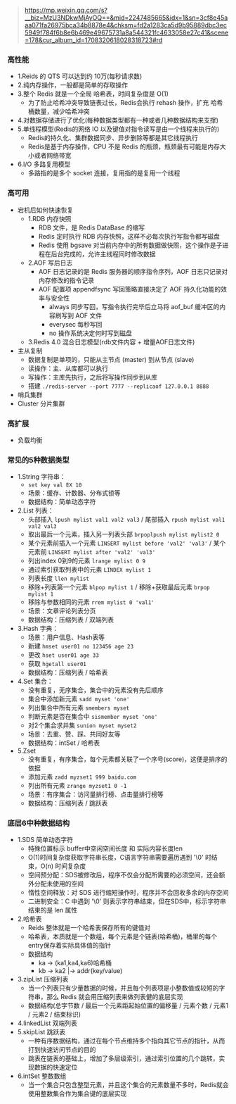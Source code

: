 > https://mp.weixin.qq.com/s?__biz=MzU3NDkwMjAyOQ==&mid=2247485665&idx=1&sn=3cf8e45aaa071fa26975bca34b8878e4&chksm=fd2a1283ca5d9b95889dbc3ec5949f784f6b8e6b469e49675731a8a544321fc4633058e27c41&scene=178&cur_album_id=1708320618028318723#rd
### 高性能
- 1.Reids 的 QTS 可以达到约 10万(每秒请求数)
- 2.纯内存操作，一般都是简单的存取操作
- 3.整个 Redis 就是一个全局 哈希表，时间复杂度是 O(1)
  - 为了防止哈希冲突导致链表过长，Redis会执行 rehash 操作，扩充 哈希桶数量，减少哈希冲突
- 4.对数据存储进行了优化(每种数据类型都有一种或者几种数据结构来支撑)
- 5.单线程模型(Redis的网络 IO 以及键值对指令读写是由一个线程来执行的)
  - Redis的持久化、集群数据同步、异步删除等都是其它线程执行
  - Redis是基于内存操作，CPU 不是 Redis 的瓶颈，瓶颈最有可能是内存大小或者网络带宽
- 6.I/O 多路复用模型
  - 多路指的是多个 socket 连接，复用指的是复用一个线程

### 高可用
- 宕机后如何快速恢复
  - 1.RDB 内存快照
    - RDB 文件，是 Redis DataBase 的缩写
    - Redis 定时执行 RDB 内存快照，这样不必每次执行写指令都写磁盘
    - Redis 使用 bgsave 对当前内存中的所有数据做快照，这个操作是子进程在后台完成的，允许主线程同时修改数据
  - 2.AOF 写后日志
    - AOF 日志记录的是 Redis 服务器的顺序指令序列，AOF 日志只记录对内存修改的指令记录
    - AOF 配置项 appendfsync 写回策略直接决定了 AOF 持久化功能的效率与安全性
      - always 同步写回，写指令执行完毕后立马将 aof_buf 缓冲区的内容刷写到 AOF 文件
      - everysec 每秒写回
      - no 操作系统决定何时写到磁盘
  - 3.Redis 4.0 混合日志模型(rdb文件内容 + 增量AOF日志文件)
- 主从复制
  - 数据复制是单项的，只能从主节点 (master) 到从节点 (slave)
  - 读操作：主、从库都可以执行
  - 写操作：主库先执行，之后将写操作同步到从库
  - 搭建 `./redis-server --port 7777 --replicaof 127.0.0.1 8888`
- 哨兵集群
- Cluster 分片集群

### 高扩展
- 负载均衡

### 常见的5种数据类型
- 1.String 字符串：
  - `set key val EX 10`
  - 场景：缓存、计数器、分布式锁等
  - 数据结构：简单动态字符
- 2.List 列表：
  - 头部插入 `lpush mylist val1 val2 val3` / 尾部插入 `rpush mylist val1 val2 val3`
  - 取出最后一个元素，插入另一列表头部 `brpoplpush mylist mylist2 0`
  - 某个元素前插入一个元素 `LINSERT mylist before 'val2' 'val3'` / 某个元素前 `LINSERT mylist after 'val2' 'val3'`
  - 列出index 0到9的元素 `lrange mylist 0 9`
  - 通过索引获取列表中的元素 `LINDEX mylist 1`
  - 列表长度 `llen mylist`
  - 移除+列表第一个元素 `blpop mylist 1` / 移除+获取最后元素 `brpop mylist 1`
  - 移除与参数相同的元素 `rrem mylist 0 'val1'`
  - 场景：文章评论列表分页
  - 数据结构：压缩列表 / 双端列表
- 3.Hash 字典：
  - 场景：用户信息、Hash表等
  - 新建 `hmset user01 no 123456 age 23`
  - 更改 `hset user01 age 33`
  - 获取 `hgetall user01`
  - 数据结构：压缩列表 / 哈希表
- 4.Set 集合：
  - 没有重复，无序集合，集合中的元素没有先后顺序
  - 集合中添加新元素 `sadd myset 'one'`
  - 列出集合中所有元素 `smembers myset`
  - 判断元素是否在集合中 `sismember myset 'one'`
  - 对2个集合求并集 `sunion myset myset2`
  - 场景：去重、赞、踩、共同好友等
  - 数据结构：intSet / 哈希表
- 5.Zset
  - 没有重复，有序集合，每个元素都关联了一个序号(score)，这便是排序的依据
  - 添加元素 `zadd myzset1 999 baidu.com`
  - 列出所有元素 `zrange myzset1 0 -1`
  - 场景：有序集合：访问量排行榜、点击量排行榜等
  - 数据结构：压缩列表 / 跳跃表

### 底层6中种数据结构
- 1.SDS 简单动态字符
  - 特殊位置标示 buffer中空闲空间长度 和 实际内容长度len
  - O(1)时间复杂度获取字符串长度，C语言字符串需要遍历遇到 '\0' 时结束，O(n) 时间复杂度
  - 空间预分配：SDS被修改后，程序不仅会分配所需要的必须空间，还会额外分配未使用的空间
  - 惰性空间释放：对 SDS 进行缩短操作时，程序并不会回收多余的内存空间
  - 二进制安全：C 中遇到 '\0' 则表示字符串结束，但在SDS中，标示字符串结束的是 len 属性
- 2.哈希表
  - Reids 整体就是一个哈希表保存所有的键值对
  - 哈希表，本质就是一个数组，每个元素是个链表(哈希桶)，桶里的每个entry保存着实际具体值的指针
  - 数据结构
    - ka -> (ka1,ka4,ka6)哈希桶
    - kb -> ka2       |-> addr(key/value)
- 3.zipList 压缩列表
  - 当一个列表只有少量数据的时候，并且每个列表项是小整数值或较短的字符串，那么 Redis 就会用压缩列表来做列表健的底层实现
  - 数据结构(总字节数 / 最后一个元素距起始位置的偏移量 / 元素个数 / 元素1 / 元素2 / 结束标识)
- 4.linkedList 双端列表
- 5.skipList 跳跃表
  - 一种有序数据结构，通过在每个节点维持多个指向其它节点的指针，从而打到快速访问节点的目的
  - 跳表在链表的基础上，增加了多层级索引，通过索引位置的几个跳转，实现数据的快速定位
- 6.intSet 整数数组
  - 当一个集合只包含整型元素，并且这个集合的元素数量不多时，Redis就会使用整数集合作为集合键的底层实现
